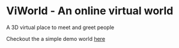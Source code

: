# ViWorld - An online virtual world

A 3D virtual place to meet and greet people

Checkout the a simple demo world [here](https://game-template.netlify.app/)
